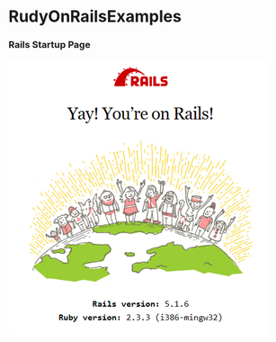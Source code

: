 # RudyOnRailsExamples

### Rails Startup Page
![Rails Startup Page](https://github.com/cusey/ImageForWiki/blob/master/RudyOnRailsExamples/out_box_startup_page.png)



